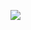 ![](https://www.nta.go.jp/tmp/5bb51c9f-50fb-4d0d-9208-585fb07b6287/images/cda8c3d5db1731353bad51d98276e4ba48bbfede568567c0c0f96ceba095fd90.jpg)